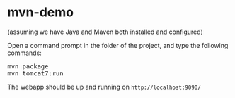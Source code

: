 # mvn-demo

(assuming we have Java and Maven both installed and configured)

Open a command prompt in the folder of the project, and type the following commands:
<pre>mvn package
mvn tomcat7:run</pre>

The webapp should be up and running on `http://localhost:9090/`
